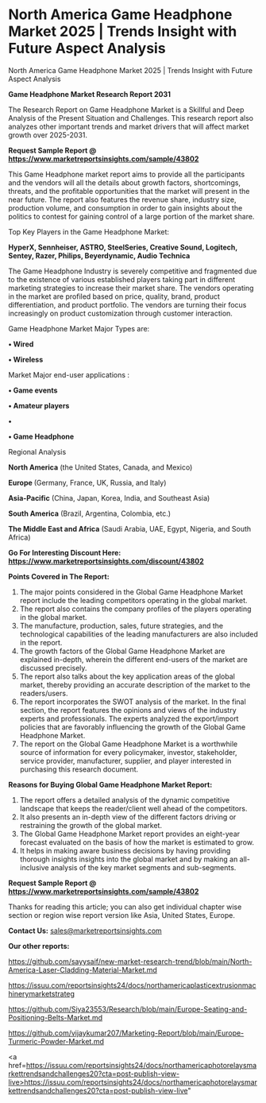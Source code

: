 # North America Game Headphone Market 2025 | Trends Insight with Future Aspect Analysis
North America Game Headphone Market 2025 | Trends Insight with Future Aspect Analysis

<strong>Game Headphone Market Research Report 2031</strong>

The Research Report on Game Headphone Market is a Skillful and Deep Analysis of the Present Situation and Challenges. This research report also analyzes other important trends and market drivers that will affect market growth over 2025-2031.

<strong>Request Sample Report @ <a href=https://www.marketreportsinsights.com/sample/43802>https://www.marketreportsinsights.com/sample/43802</a></strong>

This Game Headphone market report aims to provide all the participants and the vendors will all the details about growth factors, shortcomings, threats, and the profitable opportunities that the market will present in the near future. The report also features the revenue share, industry size, production volume, and consumption in order to gain insights about the politics to contest for gaining control of a large portion of the market share.

Top Key Players in the Game Headphone Market:

<strong>HyperX, Sennheiser, ASTRO, SteelSeries, Creative Sound, Logitech, Sentey, Razer, Philips, Beyerdynamic, Audio Technica</strong>

The Game Headphone Industry is severely competitive and fragmented due to the existence of various established players taking part in different marketing strategies to increase their market share. The vendors operating in the market are profiled based on price, quality, brand, product differentiation, and product portfolio. The vendors are turning their focus increasingly on product customization through customer interaction.

Game Headphone Market Major Types are:

<strong>•  Wired

•  Wireless</strong>

Market Major end-user applications :

<strong>•  Game events

•  Amateur players

•  

•  Game Headphone</strong>

Regional Analysis

</u><strong><b>North America</b></strong> (the United States, Canada, and Mexico)

<strong><b>Europe </b></strong>(Germany, France, UK, Russia, and Italy)

<strong><b>Asia-Pacific</b></strong> (China, Japan, Korea, India, and Southeast Asia)

<strong><b>South America</b></strong> (Brazil, Argentina, Colombia, etc.)

<strong><b>The Middle East and Africa</b></strong> (Saudi Arabia, UAE, Egypt, Nigeria, and South Africa)

<strong>Go For Interesting Discount Here: <a href=https://www.marketreportsinsights.com/discount/43802>https://www.marketreportsinsights.com/discount/43802</a></strong>

<strong>Points Covered in The Report:</strong>
<ol>
  <li>The major points considered in the Global Game Headphone Market report include the leading competitors operating in the global market.</li>
  <li>The report also contains the company profiles of the players operating in the global market.</li>
  <li>The manufacture, production, sales, future strategies, and the technological capabilities of the leading manufacturers are also included in the report.</li>
  <li>The growth factors of the Global Game Headphone Market are explained in-depth, wherein the different end-users of the market are discussed precisely.</li>
  <li>The report also talks about the key application areas of the global market, thereby providing an accurate description of the market to the readers/users.</li>
  <li>The report incorporates the SWOT analysis of the market. In the final section, the report features the opinions and views of the industry experts and professionals. The experts analyzed the export/import policies that are favorably influencing the growth of the Global Game Headphone Market.</li>
  <li>The report on the Global Game Headphone Market is a worthwhile source of information for every policymaker, investor, stakeholder, service provider, manufacturer, supplier, and player interested in purchasing this research document.</li>
</ol>
<strong>Reasons for Buying Global Game Headphone Market Report:</strong>

<ol>
  <li>The report offers a detailed analysis of the dynamic competitive landscape that keeps the reader/client well ahead of the competitors.</li>
  <li>It also presents an in-depth view of the different factors driving or restraining the growth of the global market.</li>
  <li>The Global Game Headphone Market report provides an eight-year forecast evaluated on the basis of how the market is estimated to grow.</li>
  <li>It helps in making aware business decisions by having providing thorough insights insights into the global market and by making an all-inclusive analysis of the key market segments and sub-segments.</li>
</ol>
<strong>Request Sample Report @ <a href=https://www.marketreportsinsights.com/sample/43802>https://www.marketreportsinsights.com/sample/43802</a></strong>


Thanks for reading this article; you can also get individual chapter wise section or region wise report version like Asia, United States, Europe.

<strong>Contact Us:</strong>
sales@marketreportsinsights.com

<strong>Our other reports:</strong>

<a href=https://github.com/sayysaif/new-market-research-trend/blob/main/North-America-Laser-Cladding-Material-Market.md>https://github.com/sayysaif/new-market-research-trend/blob/main/North-America-Laser-Cladding-Material-Market.md</a>

<a href=https://issuu.com/reportsinsights24/docs/northamericaplasticextrusionmachinerymarketstrateg>https://issuu.com/reportsinsights24/docs/northamericaplasticextrusionmachinerymarketstrateg</a>

<a href=https://github.com/Siya23553/Research/blob/main/Europe-Seating-and-Positioning-Belts-Market.md>https://github.com/Siya23553/Research/blob/main/Europe-Seating-and-Positioning-Belts-Market.md</a>

<a href=https://github.com/vijaykumar207/Marketing-Report/blob/main/Europe-Turmeric-Powder-Market.md>https://github.com/vijaykumar207/Marketing-Report/blob/main/Europe-Turmeric-Powder-Market.md</a>

<a href=https://issuu.com/reportsinsights24/docs/northamericaphotorelaysmarkettrendsandchallenges20?cta=post-publish-view-live>https://issuu.com/reportsinsights24/docs/northamericaphotorelaysmarkettrendsandchallenges20?cta=post-publish-view-live</a>"
